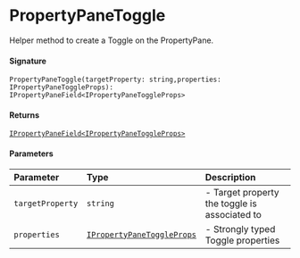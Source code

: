 # PropertyPaneToggle

Helper method to create a Toggle on the PropertyPane.

#### Signature
`PropertyPaneToggle(targetProperty: string,properties: IPropertyPaneToggleProps): IPropertyPaneField<IPropertyPaneToggleProps>`

#### Returns
[`IPropertyPaneField<IPropertyPaneToggleProps>`](ipropertypanefield.md)


#### Parameters


| Parameter	   | Type    | Description |
|:-------------|:---------------|:------------|
| `targetProperty`    | `string` | - Target property the toggle is associated to |
| `properties`    | [`IPropertyPaneToggleProps`](ipropertypanetoggleprops.md) | - Strongly typed Toggle properties |


